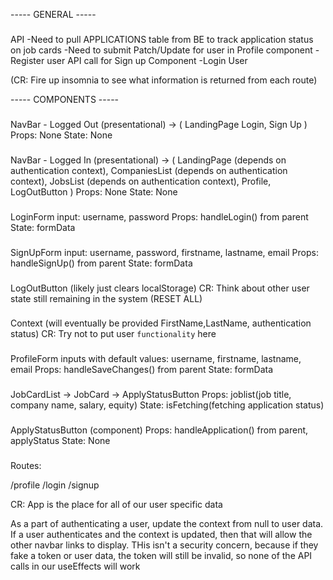 
----- GENERAL -----

###
API
-Need to pull APPLICATIONS table from BE to track application status on job cards
-Need to submit Patch/Update for user in Profile component
-Register user API call for Sign up Component
-Login User


(CR: Fire up insomnia to see what information is returned from each route)



----- COMPONENTS -----

###
NavBar - Logged Out (presentational) -> (
    LandingPage
    Login, 
    Sign Up
    )
Props: None
State: None

###
NavBar - Logged In (presentational) -> (
    LandingPage (depends on authentication context),
    CompaniesList (depends on authentication context), 
    JobsList (depends on authentication context),
    Profile,
    LogOutButton
    )
Props: None
State: None

###
LoginForm 
input: username, password
Props: handleLogin() from parent
State: formData

###
SignUpForm
input: username, password, firstname, lastname, email
Props: handleSignUp() from parent
State: formData

###
LogOutButton (likely just clears localStorage)
CR: Think about other user state still remaining in the system (RESET ALL)

###
Context (will eventually be provided FirstName,LastName, authentication status)
CR: Try not to put user `functionality` here

### 
ProfileForm
inputs with default values: username, firstname, lastname, email
Props: handleSaveChanges() from parent
State: formData

###
JobCardList -> JobCard -> ApplyStatusButton
Props: joblist(job title, company name, salary, equity)
State: isFetching(fetching application status)

###
ApplyStatusButton (component)
Props: handleApplication() from parent, applyStatus
State: None

###
Routes:

/profile
/login 
/signup


CR: App is the place for all of our user specific data


As a part of authenticating a user, update the context from null to user data.
If a user authenticates and the context is updated, then that will allow
the other navbar links to display. 
THis isn't a security concern, because if they fake a token or user data, the
token will still be invalid, so none of the API calls in our useEffects will work
